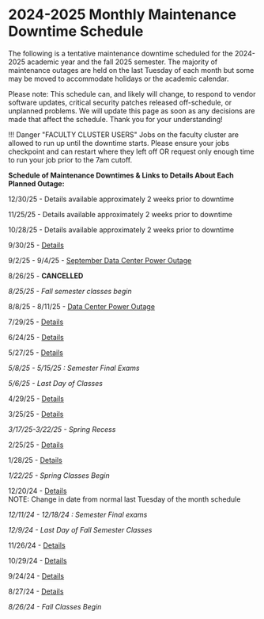 # 2024-2025 Monthly Maintenance Downtime Schedule

The following is a tentative maintenance downtime scheduled for the 2024-2025 academic year and the fall 2025 semester.  The majority of maintenance outages are held on the last Tuesday of each month but some may be moved to accommodate holidays or the academic calendar.  

Please note: This schedule can, and likely will change, to respond to vendor software updates, critical security patches released off-schedule, or unplanned problems.  We will update this page as soon as any decisions are made that affect the schedule.  Thank you for your understanding!  

!!! Danger "FACULTY CLUSTER USERS"
    Jobs on the faculty cluster are allowed to run up until the downtime starts.  Please ensure your jobs checkpoint and can restart where they left off OR request only enough time to run your job prior to the 7am cutoff.

**Schedule of Maintenance Downtimes & Links to Details About Each Planned Outage:**

12/30/25 - Details available approximately 2 weeks prior to downtime

11/25/25 - Details available approximately 2 weeks prior to downtime

10/28/25 - Details available approximately 2 weeks prior to downtime

9/30/25 - [Details](2025.md#september-2025-downtime)

9/2/25 - 9/4/25 - [September Data Center Power Outage](2025.md#september-2025-data-center-power-outage)  

8/26/25 - **CANCELLED**

_8/25/25 - Fall semester classes begin_

8/8/25 - 8/11/25 - [Data Center Power Outage](2025.md#august-2025-data-center-power-outage)

7/29/25 - [Details](2025.md#july-2025-downtime)

6/24/25 - [Details](2025.md#june-2025-downtime)

5/27/25 - [Details](2025.md#may-2025-downtime) 

_5/8/25 - 5/15/25 : Semester Final Exams_

_5/6/25 - Last Day of Classes_

4/29/25 - [Details](2025.md#april-2025-downtime) 

3/25/25 - [Details](2025.md#march-2025-downtime)  

_3/17/25-3/22/25 - Spring Recess_

2/25/25 - [Details](2025.md#february-2025-downtime)

1/28/25 -  [Details](2025.md#january-2025-downtime)

_1/22/25 - Spring Classes Begin_

12/20/24 -  [Details](2024.md#december-2024-downtime)  
NOTE: Change in date from normal last Tuesday of the month schedule

_12/11/24 - 12/18/24 : Semester Final exams_

_12/9/24 - Last Day of Fall Semester Classes_

11/26/24 - [Details](2024.md#november-2024-downtime)

10/29/24 - [Details](2024.md#october-2024-downtime)

9/24/24 - [Details](2024.md#september-2024-downtime)

8/27/24 - [Details](2024.md#august-2024-downtime) 

_8/26/24 - Fall Classes Begin_





































